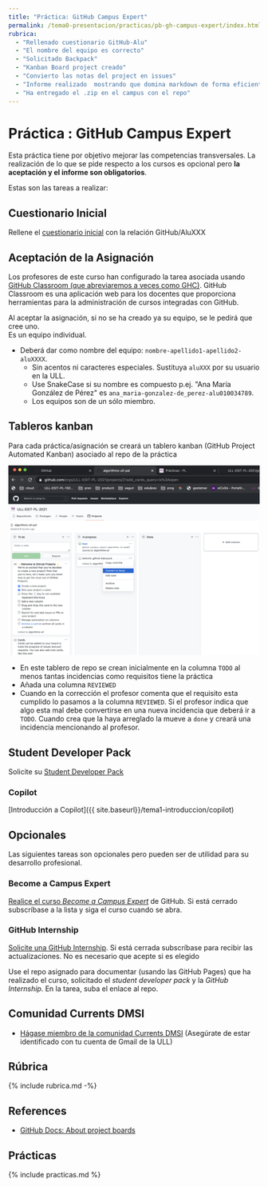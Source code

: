 ```yaml
---
title: "Práctica: GitHub Campus Expert"
permalink: /tema0-presentacion/practicas/pb-gh-campus-expert/index.html
rubrica:
  - "Rellenado cuestionario GitHub-Alu"
  - "El nombre del equipo es correcto"
  - "Solicitado Backpack"
  - "Kanban Board project creado"
  - "Convierto las notas del project en issues"
  - "Informe realizado  mostrando que domina markdown de forma eficiente: Usa imágenes, enlaces, listas, etc."
  - "Ha entregado el .zip en el campus con el repo"
---
```

# Práctica : GitHub Campus Expert 

Esta práctica tiene por objetivo mejorar las competencias transversales. 
La realización de lo que se pide respecto a los cursos es opcional pero **la aceptación y el informe son obligatorios**. 

Estas son las tareas a realizar:

## Cuestionario Inicial 

Rellene el [cuestionario inicial](https://campusingenieriaytecnologia2223.ull.es/mod/assign/view.php?id=205) con la relación GitHub/AluXXX

## Aceptación de la Asignación

Los profesores de este curso han configurado la tarea asociada usando [GitHub Classroom  (que abreviaremos a veces como GHC)](https://docs.github.com/es/education/manage-coursework-with-github-classroom/teach-with-github-classroom). GitHub Classroom es una aplicación web para los docentes que proporciona herramientas para la administración de cursos integradas con GitHub. 

Al aceptar la asignación, si no se ha creado ya su equipo, se le pedirá que cree uno.  
Es un equipo individual.

* Deberá dar como nombre del equipo: `nombre-apellido1-apellido2-aluXXXX`.  
  * Sin acentos ni caracteres especiales. 
  Sustituya `aluXXX` por su usuario en la ULL. 
  * Use SnakeCase si su nombre es compuesto p.ej. "Ana María González de Pérez" es `ana_maria-gonzalez-de_perez-alu010034789`. 
  * Los equipos son de un sólo miembro.


## Tableros kanban

Para cada práctica/asignación se creará un tablero kanban (GitHub Project Automated Kanban) asociado al repo de la práctica

  ![](/assets/images/github-project-board-example.png)
* En este tablero de repo se crean inicialmente en la columna `TODO` al menos tantas incidencias como requisitos tiene la práctica
* Añada una columna `REVIEWED`
* Cuando en la corrección el profesor comenta que el requisito  esta cumplido lo pasamos a la columna `REVIEWED`. Si el profesor indica que algo esta mal debe convertirse en una nueva incidencia que deberá ir a `TODO`.  Cuando crea que la haya arreglado la mueve a `done` y creará una incidencia mencionando al profesor. 

## Student Developer Pack

Solicite su [Student Developer Pack](https://education.github.com/pack)

### Copilot

[Introducción a Copilot]({{ site.baseurl}}/tema1-introduccion/copilot)

## Opcionales

Las siguientes tareas son opcionales pero pueden ser de utilidad para su desarrollo profesional.

### Become a Campus Expert

[Realice el curso *Become a Campus Expert*](https://githubcampus.expert/training) de GitHub. Si está cerrado subscríbase a la lista y siga el curso cuando se abra.

###  GitHub Internship

[Solicite una GitHub Internship](https://internships.github.com/). Si está cerrada subscríbase para recibir las actualizaciones. No es necesario que acepte si es elegido

Use el repo asignado para documentar (usando las GitHub Pages) que ha realizado el curso, solicitado el *student developer pack* y la *GitHub Internship*. En la tarea, suba el enlace al repo.

## Comunidad Currents DMSI

* [Hágase miembro de la comunidad Currents DMSI](https://currents.google.com/u/1/communities/114199442894867980706) (Asegúrate de estar identificado con tu cuenta de Gmail de la ULL)

## Rúbrica

{% include rubrica.md -%}

## References

* [GitHub Docs: About project boards](https://docs.github.com/en/github/managing-your-work-on-github/about-project-boards)

## Prácticas

{% include practicas.md %}
